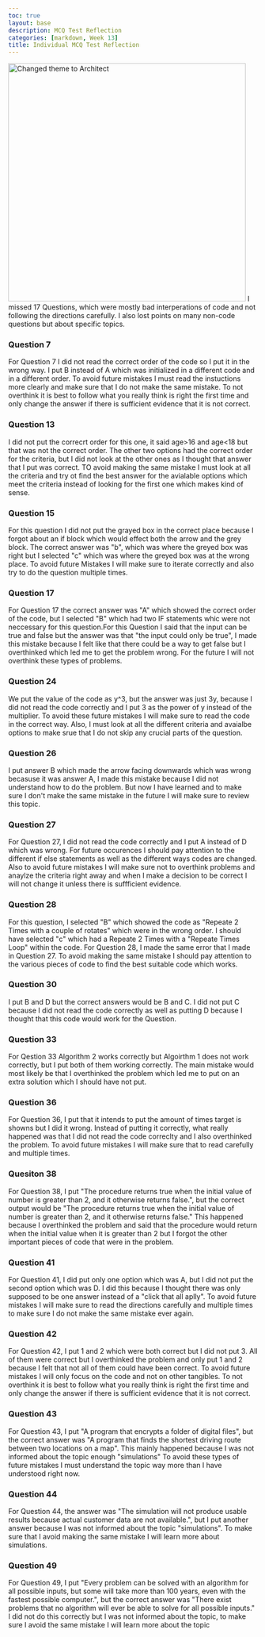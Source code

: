 ```yaml
---
toc: true
layout: base
description: MCQ Test Reflection
categories: [markdown, Week 13]
title: Individual MCQ Test Reflection
---
```


<img src='{{ "/images/mcqtest2-score.PNG" | relative_url }}' width='480' alt='Changed theme to Architect'>
I missed 17 Questions, which were mostly bad interperations of code and not following the directions carefully. I also lost points on many non-code questions but about specific topics.

### Question 7
For Question 7 I did not read the correct order of the code so I put it in the wrong way. I put B instead of A which was initialized in a different code and in a different order. To avoid future mistakes I must read the instuctions more clearly and make sure that I do not make the same mistake. To not overthink it is best to follow what you really think is right the first time and only change the answer if there is sufficient evidence that it is not correct.

### Question 13
I did not put the correcrt order for this one, it said age>16 and age<18 but that was not the correct order. The other two options had the correct order for the criteria, but I did not look at the other ones as I thought that answer that I put was correct. TO avoid making the same mistake I must look at all the criteria and try ot find the best answer for the avialable options which meet the criteria instead of looking for the first one which makes kind of sense.

### Question 15
For this question I did not put the grayed box in the correct place because I forgot about an if block which would effect both the arrow and the grey block. The correct answer was "b", which was where the greyed box was right but I selected "c" which was where the greyed box was at the wrong place. To avoid future Mistakes I will make sure to iterate correctly and also try to do the question multiple times.

### Question 17
For Question 17 the correct answer was "A" which showed the correct order of the code, but I selected "B" which had two IF statements whic were not neccessary for this question.For this Question I said that the input can be true and false but the answer was that "the input could only be true", I made this mistake because I felt like that there could be a way to get false but I overthinked which led me to get the problem wrong. For the future I will not overthink these types of problems.

### Question 24
We put the value of the code as y^3, but the answer was just 3y, because I did not read the code correctly and I put 3 as the power of y instead of the multiplier. To avoid these future mistakes I will make sure to read the code in the correct way. Also, I must look at all the different criteria and avaialbe options to make srue that I do not skip any crucial parts of the question.

### Question 26
I put answer B which made the arrow facing downwards which was wrong becasuse it was answer A, I made this mistake because I did not understand how to do the problem. But now I have learned and to make sure I don't make the same mistake in the future I will make sure to review this topic.

### Question 27
For Question 27, I did not read the code correctly and I put A instead of D which was wrong. For future occurences I should pay attention to the different if else statements as well as the different ways codes are changed. Also to avoid future mistakes I will make sure not to overthink problems and anaylze the criteria right away and when I make a decision to be correct I will not change it unless there is suffficient evidence.

### Question 28
For this question, I selected "B" which showed the code as "Repeate 2 Times with a couple of rotates" which were in the wrong order. I should have selected "c" which had a Repeate 2 Times with a "Repeate  Times Loop" within the code. For Question 28, I made the same error that I made in Question 27. To avoid making the same mistake I should pay attention to the various pieces of code to find the best suitable code which works.

### Question 30
I put B and D but the correct answers would be B and C. I did not put C because I did not read the code correctly as well as putting D because I thought that this code would work for the Question.

### Question 33
For Qestion 33 Algorithm 2 works correctly but Algoirthm 1 does not work correctly, but I put both of them working correctly. The main mistake would most likely be that I overthinked the problem which led me to put on an extra solution which I should have not put.

### Question 36
For Question 36, I put that it intends to put the amount of times target is showns but I did it wrong. Instead of putting it correctly, what really happened was that I did not read the code correclty and I also overthinked the problem. To avoid future mistakes I will make sure that to read carefully and multiple times.

### Quesiton 38
For Question 38, I put "The procedure returns true when the initial value of number is greater than 2, and it otherwise returns false.", but the correct output would be "The procedure returns true when the initial value of number is greater than 2, and it otherwise returns false." This happened because I overthinked the problem and said that the procedure would return when the initial value when it is greater than 2 but I forgot the other important pieces of code that were in the problem.

### Question 41
For Question 41, I did put only one option which was A, but I did not put the second option which was D. I did this because I thought there was only supposed to be one answer instead of a "click that all aplly". To avoid future mistakes I will make sure to read the directions carefully and multiple times to make sure I do not make the same mistake ever again.

### Question 42
For Question 42, I put 1 and 2 which were both correct but I did not put 3. All of them were correct but I overthinked the problem and only put 1 and 2 because I felt that not all of them could have been correct. To avoid future mistakes I will only focus on the code and not on other tangibles. To not overthink it is best to follow what you really think is right the first time and only change the answer if there is sufficient evidence that it is not correct.

### Question 43
For Question 43, I put "A program that encrypts a folder of digital files", but the correct answer was "A program that finds the shortest driving route between two locations on a map". This mainly happened because I was not informed about the topic enough "simulations" To avoid these types of future mistakes I must understand the topic way more than I have understood right now.

### Question 44
For Question 44, the answer was "The simulation will not produce usable results because actual customer data are not available.",  but I put another answer because I was not informed about the topic "simulations". To make sure that I avoid making the same mistake I will learn more about simulations.

### Question 49
For Question 49, I put "Every problem can be solved with an algorithm for all possible inputs, but some will take more than 100 years, even with the fastest possible computer.", but the correct answer was "There exist problems that no algorithm will ever be able to solve for all possible inputs." I did not do this correctly but I was not informed about the topic, to make sure I avoid the same mistake I will learn more about the topic 